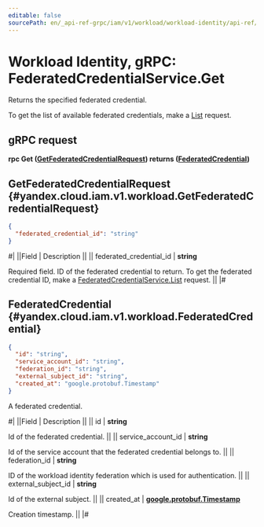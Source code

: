 ```yaml
---
editable: false
sourcePath: en/_api-ref-grpc/iam/v1/workload/workload-identity/api-ref/grpc/FederatedCredential/get.md
---
```


# Workload Identity, gRPC: FederatedCredentialService.Get

Returns the specified federated credential.

To get the list of available federated credentials, make a [List](/docs/iam/workload/workload-identity/api-ref/grpc/FederatedCredential/list#List) request.

## gRPC request

**rpc Get ([GetFederatedCredentialRequest](#yandex.cloud.iam.v1.workload.GetFederatedCredentialRequest)) returns ([FederatedCredential](#yandex.cloud.iam.v1.workload.FederatedCredential))**

## GetFederatedCredentialRequest {#yandex.cloud.iam.v1.workload.GetFederatedCredentialRequest}

```json
{
  "federated_credential_id": "string"
}
```

#|
||Field | Description ||
|| federated_credential_id | **string**

Required field. ID of the federated credential to return.
To get the federated credential ID, make a [FederatedCredentialService.List](/docs/iam/workload/workload-identity/api-ref/grpc/FederatedCredential/list#List) request. ||
|#

## FederatedCredential {#yandex.cloud.iam.v1.workload.FederatedCredential}

```json
{
  "id": "string",
  "service_account_id": "string",
  "federation_id": "string",
  "external_subject_id": "string",
  "created_at": "google.protobuf.Timestamp"
}
```

A federated credential.

#|
||Field | Description ||
|| id | **string**

Id of the federated credential. ||
|| service_account_id | **string**

Id of the service account that the federated credential belongs to. ||
|| federation_id | **string**

ID of the workload identity federation which is used for authentication. ||
|| external_subject_id | **string**

Id of the external subject. ||
|| created_at | **[google.protobuf.Timestamp](https://developers.google.com/protocol-buffers/docs/reference/google.protobuf#timestamp)**

Creation timestamp. ||
|#